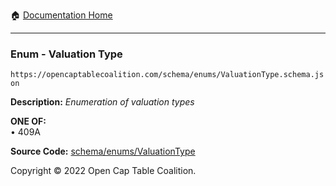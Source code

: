:house: [Documentation Home](/docs/README.md)

---

### Enum - Valuation Type

`https://opencaptablecoalition.com/schema/enums/ValuationType.schema.json`

**Description:** _Enumeration of valuation types_

**ONE OF:**</br>&bull; 409A

**Source Code:** [schema/enums/ValuationType](../../schema/enums/ValuationType.schema.json)

Copyright © 2022 Open Cap Table Coalition.
